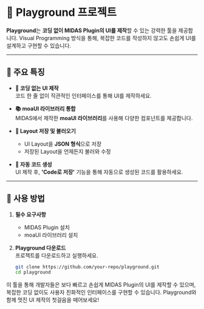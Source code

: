 # 🌟 Playground 프로젝트

**Playground**는 **코딩 없이 MIDAS Plugin의 UI를 제작**할 수 있는 강력한 툴을 제공합니다. Visual Programming 방식을 통해, 복잡한 코드를 작성하지 않고도 손쉽게 UI를 설계하고 구현할 수 있습니다.

---

## 🎯 주요 특징

- **🔧 코딩 없는 UI 제작**  
  코드 한 줄 없이 직관적인 인터페이스를 통해 UI를 제작하세요.
  
- **📚 moaUI 라이브러리 통합**  
  MIDAS에서 제작한 **moaUI 라이브러리**를 사용해 다양한 컴포넌트를 제공합니다.
  
- **💾 Layout 저장 및 불러오기**  
  - UI Layout을 **JSON 형식**으로 저장  
  - 저장된 Layout을 언제든지 불러와 수정
  
- **📜 자동 코드 생성**  
  UI 제작 후, **'Code로 저장'** 기능을 통해 자동으로 생성된 코드를 활용하세요.

---

## 🚀 사용 방법

1. **필수 요구사항**  
   - MIDAS Plugin 설치  
   - moaUI 라이브러리 설치  

2. **Playground 다운로드**  
   프로젝트를 다운로드하고 실행하세요.  
   ```bash
   git clone https://github.com/your-repo/playground.git
   cd playground

이 툴을 통해 개발자들은 보다 빠르고 손쉽게 MIDAS Plugin의 UI를 제작할 수 있으며, 복잡한 코딩 없이도 사용자 친화적인 인터페이스를 구현할 수 있습니다. Playground와 함께 멋진 UI 제작의 첫걸음을 떼어보세요!
